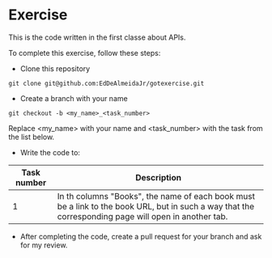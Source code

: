 # Exercise

This is the code written in the first classe about APIs. 

To complete this exercise, follow these steps:

- Clone this repository

```git clone git@github.com:EdDeAlmeidaJr/gotexercise.git```

- Create a branch with your name

```git checkout -b <my_name>_<task_number>```  

Replace <my_name> with your name and <task_number> with the task from the list below.

- Write the code to:

| Task number | Description |
|---|---|
| 1 | In th columns "Books", the name of each book must be a link to the book URL, but in such a way that the corresponding page will open in another tab.|

- After completing the code, create a pull request for your branch and ask for my review.